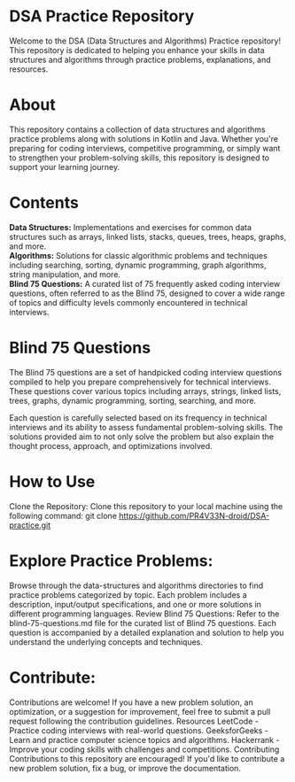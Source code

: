 DSA Practice Repository
=
Welcome to the DSA (Data Structures and Algorithms) Practice repository! This repository is dedicated to helping you enhance your skills in data structures and algorithms through practice problems, explanations, and resources.

About
=
This repository contains a collection of data structures and algorithms practice problems along with solutions in Kotlin and Java. Whether you're preparing for coding interviews, competitive programming, or simply want to strengthen your problem-solving skills, this repository is designed to support your learning journey.

Contents
=
**Data Structures:** Implementations and exercises for common data structures such as arrays, linked lists, stacks, queues, trees, heaps, graphs, and more.  
**Algorithms:** Solutions for classic algorithmic problems and techniques including searching, sorting, dynamic programming, graph algorithms, string manipulation, and more.  
**Blind 75 Questions:** A curated list of 75 frequently asked coding interview questions, often referred to as the Blind 75, designed to cover a wide range of topics and difficulty levels commonly encountered in technical interviews. 

Blind 75 Questions
=
The Blind 75 questions are a set of handpicked coding interview questions compiled to help you prepare comprehensively for technical interviews. These questions cover various topics including arrays, strings, linked lists, trees, graphs, dynamic programming, sorting, searching, and more.

Each question is carefully selected based on its frequency in technical interviews and its ability to assess fundamental problem-solving skills. The solutions provided aim to not only solve the problem but also explain the thought process, approach, and optimizations involved.

How to Use
=
Clone the Repository:
Clone this repository to your local machine using the following command:
git clone https://github.com/PR4V33N-droid/DSA-practice.git

Explore Practice Problems:
=
Browse through the data-structures and algorithms directories to find practice problems categorized by topic. Each problem includes a description, input/output specifications, and one or more solutions in different programming languages.
Review Blind 75 Questions:
Refer to the blind-75-questions.md file for the curated list of Blind 75 questions. Each question is accompanied by a detailed explanation and solution to help you understand the underlying concepts and techniques.

Contribute:
=
Contributions are welcome! If you have a new problem solution, an optimization, or a suggestion for improvement, feel free to submit a pull request following the contribution guidelines.
Resources
LeetCode - Practice coding interviews with real-world questions.
GeeksforGeeks - Learn and practice computer science topics and algorithms.
Hackerrank - Improve your coding skills with challenges and competitions.
Contributing
Contributions to this repository are encouraged! If you'd like to contribute a new problem solution, fix a bug, or improve the documentation.
